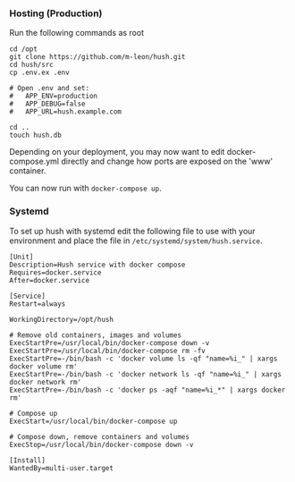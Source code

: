 ### Hosting (Production)

Run the following commands as root

```
cd /opt
git clone https://github.com/m-leon/hush.git
cd hush/src
cp .env.ex .env

# Open .env and set:
#   APP_ENV=production
#   APP_DEBUG=false
#   APP_URL=hush.example.com

cd ..
touch hush.db
```

Depending on your deployment, you may now want to edit docker-compose.yml directly and change how ports are exposed on the 'www' container.

You can now run with `docker-compose up`.

### Systemd

To set up hush with systemd edit the following file to use with your environment and place the file in `/etc/systemd/system/hush.service`.

```
[Unit]
Description=Hush service with docker compose
Requires=docker.service
After=docker.service

[Service]
Restart=always

WorkingDirectory=/opt/hush

# Remove old containers, images and volumes
ExecStartPre=/usr/local/bin/docker-compose down -v
ExecStartPre=/usr/local/bin/docker-compose rm -fv
ExecStartPre=-/bin/bash -c 'docker volume ls -qf "name=%i_" | xargs docker volume rm'
ExecStartPre=-/bin/bash -c 'docker network ls -qf "name=%i_" | xargs docker network rm'
ExecStartPre=-/bin/bash -c 'docker ps -aqf "name=%i_*" | xargs docker rm'

# Compose up
ExecStart=/usr/local/bin/docker-compose up

# Compose down, remove containers and volumes
ExecStop=/usr/local/bin/docker-compose down -v

[Install]
WantedBy=multi-user.target
```
